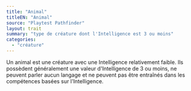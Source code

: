 ```yaml
---
title: "Animal"
titleEN: "Animal"
source: "Playtest Pathfinder"
layout: trait
summary: "type de créature dont l'Intelligence est 3 ou moins"
categories:
  - "créature"
---
```


Un animal est une créature avec une Intelligence relativement faible. Ils possèdent généralement une valeur d'Intelligence de 3 ou moins, ne peuvent parler aucun langage et ne peuvent pas être entraînés dans les compétences basées sur l'Intelligence. 
